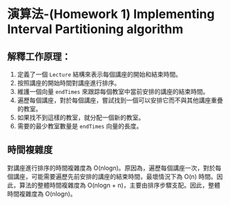 # 演算法-(Homework 1) Implementing Interval Partitioning algorithm

## 解釋工作原理：

1. 定義了一個 `Lecture` 結構來表示每個講座的開始和結束時間。
2. 按照講座的開始時間對講座進行排序。
3. 維護一個向量 `endTimes` 來跟踪每個教室中當前安排的講座的結束時間。
4. 遍歷每個講座，對於每個講座，嘗試找到一個可以安排它而不與其他講座重疊的教室。
5. 如果找不到這樣的教室，就分配一個新的教室。
6. 需要的最少教室數量是 `endTimes` 向量的長度。

## 時間複雜度

對講座進行排序的時間複雜度為 O(nlogn)。原因為，遍歷每個講座一次，對於每個講座，可能需要遍歷先前安排的講座的結束時間，最壞情況下為 O(n) 時間。因此，算法的整體時間複雜度為 O(nlogn + n)，主要由排序步驟支配。因此，整體時間複雜度為 O(nlogn)。
